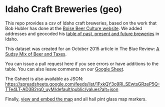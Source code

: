 # Idaho Craft Breweries (geo)

This repo provides a csv of Idaho craft breweries, based on the work that Bob Hubler has done at the [Boise Beer Culture website](http://mariah95.com/BEER/index.htm). We added addresses and geocoded his [table of past, present and future breweries](http://mariah95.com/BEER/IdahoBreweries.htm) in Idaho.

This dataset was created for an October 2015 article in The Blue Review: [A Sudsy Mix of Beer and Taxes]( https://thebluereview.org/a-sudsy-mix-of-beer-and-taxes/).

You can issue a pull request here if you see errors or have additions to the table. You can also leave comments on our [Google Sheet](https://docs.google.com/spreadsheets/d/1FxkQY3o9RI_SEwtsGRzeP5Q-TTe4LT-AD3B2rq0_uyM/edit#gid=0).

The Gsheet is also available as JSON: https://spreadsheets.google.com/feeds/list/1FxkQY3o9RI_SEwtsGRzeP5Q-TTe4LT-AD3B2rq0_uyM/default/public/values?alt=json

Finally, [view and embed the map](https://drive.google.com/open?id=1Crx94YOEwqwXkbb3Js5nQqghwHQ) and all hail pint glass map markers.
